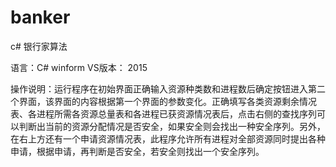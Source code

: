 # banker
c# 银行家算法

语言：C#  winform
VS版本： 2015

操作说明：运行程序在初始界面正确输入资源种类数和进程数后确定按钮进入第二个界面，该界面的内容根据第一个界面的参数变化。正确填写各类资源剩余情况表、各进程所需各资源总量表和各进程已获资源情况表后，点击右侧的查找序列可以判断出当前的资源分配情况是否安全，如果安全则会找出一种安全序列。另外，在右上方还有一个申请资源情况表，此程序允许所有进程对全部资源同时提出各种申请，根据申请，再判断是否安全，若安全则找出一个安全序列。
